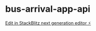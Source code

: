 # bus-arrival-app-api

[Edit in StackBlitz next generation editor ⚡️](https://stackblitz.com/~/github.com/dkchiang96/bus-arrival-app-api)